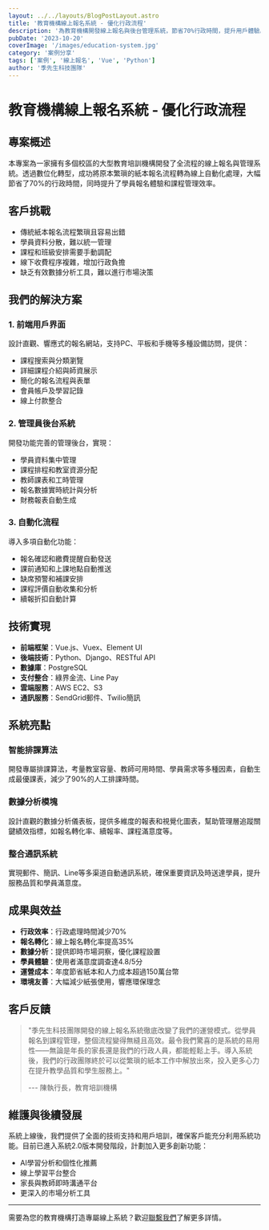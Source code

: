 ```yaml
---
layout: ../../layouts/BlogPostLayout.astro
title: '教育機構線上報名系統 - 優化行政流程'
description: '為教育機構開發線上報名與後台管理系統，節省70%行政時間，提升用戶體驗。'
pubDate: '2023-10-20'
coverImage: '/images/education-system.jpg'
category: '案例分享'
tags: ['案例', '線上報名', 'Vue', 'Python']
author: '季先生科技團隊'
---
```


# 教育機構線上報名系統 - 優化行政流程

## 專案概述

本專案為一家擁有多個校區的大型教育培訓機構開發了全流程的線上報名與管理系統。透過數位化轉型，成功將原本繁瑣的紙本報名流程轉為線上自動化處理，大幅節省了70%的行政時間，同時提升了學員報名體驗和課程管理效率。

## 客戶挑戰

- 傳統紙本報名流程繁瑣且容易出錯
- 學員資料分散，難以統一管理
- 課程和班級安排需要手動調配
- 線下收費程序複雜，增加行政負擔
- 缺乏有效數據分析工具，難以進行市場決策

## 我們的解決方案

### 1. 前端用戶界面

設計直觀、響應式的報名網站，支持PC、平板和手機等多種設備訪問，提供：

- 課程搜索與分類瀏覽
- 詳細課程介紹與師資展示
- 簡化的報名流程與表單
- 會員帳戶及學習記錄
- 線上付款整合

### 2. 管理員後台系統

開發功能完善的管理後台，實現：

- 學員資料集中管理
- 課程排程和教室資源分配
- 教師課表和工時管理
- 報名數據實時統計與分析
- 財務報表自動生成

### 3. 自動化流程

導入多項自動化功能：

- 報名確認和繳費提醒自動發送
- 課前通知和上課地點自動推送
- 缺席預警和補課安排
- 課程評價自動收集和分析
- 續報折扣自動計算

## 技術實現

- **前端框架**：Vue.js、Vuex、Element UI
- **後端技術**：Python、Django、RESTful API
- **數據庫**：PostgreSQL
- **支付整合**：綠界金流、Line Pay
- **雲端服務**：AWS EC2、S3
- **通訊服務**：SendGrid郵件、Twilio簡訊

## 系統亮點

### 智能排課算法

開發專屬排課算法，考量教室容量、教師可用時間、學員需求等多種因素，自動生成最優課表，減少了90%的人工排課時間。

### 數據分析模塊

設計直觀的數據分析儀表板，提供多維度的報表和視覺化圖表，幫助管理層追蹤關鍵績效指標，如報名轉化率、續報率、課程滿意度等。

### 整合通訊系統

實現郵件、簡訊、Line等多渠道自動通訊系統，確保重要資訊及時送達學員，提升服務品質和學員滿意度。

## 成果與效益

- **行政效率**：行政處理時間減少70%
- **報名轉化**：線上報名轉化率提高35%
- **數據分析**：提供即時市場洞察，優化課程設置
- **學員體驗**：使用者滿意度調查達4.8/5分
- **運營成本**：年度節省紙本和人力成本超過150萬台幣
- **環境友善**：大幅減少紙張使用，響應環保理念

## 客戶反饋

> "季先生科技團隊開發的線上報名系統徹底改變了我們的運營模式。從學員報名到課程管理，整個流程變得無縫且高效。最令我們驚喜的是系統的易用性——無論是年長的家長還是我們的行政人員，都能輕鬆上手。導入系統後，我們的行政團隊終於可以從繁瑣的紙本工作中解放出來，投入更多心力在提升教學品質和學生服務上。"
> 
> --- 陳執行長，教育培訓機構

## 維護與後續發展

系統上線後，我們提供了全面的技術支持和用戶培訓，確保客戶能充分利用系統功能。目前已進入系統2.0版本開發階段，計劃加入更多創新功能：

- AI學習分析和個性化推薦
- 線上學習平台整合
- 家長與教師即時溝通平台
- 更深入的市場分析工具

---

需要為您的教育機構打造專屬線上系統？歡迎[聯繫我們](#contact)了解更多詳情。 